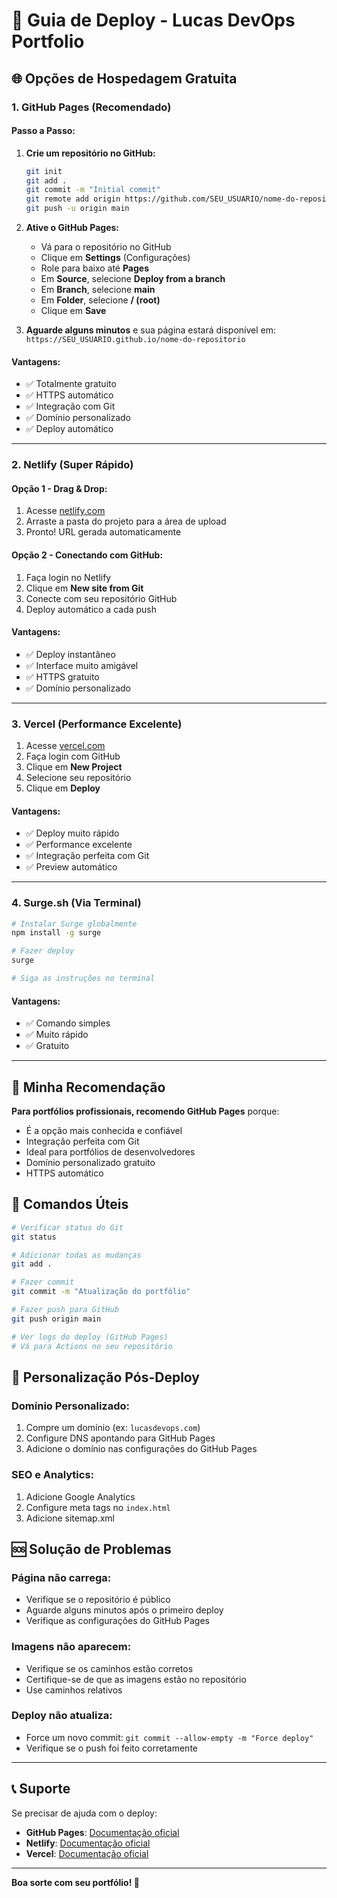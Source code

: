 # 🚀 Guia de Deploy - Lucas DevOps Portfolio

## 🌐 Opções de Hospedagem Gratuita

### 1. **GitHub Pages (Recomendado)**

#### Passo a Passo:

1. **Crie um repositório no GitHub:**

   ```bash
   git init
   git add .
   git commit -m "Initial commit"
   git remote add origin https://github.com/SEU_USUARIO/nome-do-repositorio.git
   git push -u origin main
   ```

2. **Ative o GitHub Pages:**

   - Vá para o repositório no GitHub
   - Clique em **Settings** (Configurações)
   - Role para baixo até **Pages**
   - Em **Source**, selecione **Deploy from a branch**
   - Em **Branch**, selecione **main**
   - Em **Folder**, selecione **/ (root)**
   - Clique em **Save**

3. **Aguarde alguns minutos** e sua página estará disponível em:
   `https://SEU_USUARIO.github.io/nome-do-repositorio`

#### Vantagens:

- ✅ Totalmente gratuito
- ✅ HTTPS automático
- ✅ Integração com Git
- ✅ Domínio personalizado
- ✅ Deploy automático

---

### 2. **Netlify (Super Rápido)**

#### Opção 1 - Drag & Drop:

1. Acesse [netlify.com](https://netlify.com)
2. Arraste a pasta do projeto para a área de upload
3. Pronto! URL gerada automaticamente

#### Opção 2 - Conectando com GitHub:

1. Faça login no Netlify
2. Clique em **New site from Git**
3. Conecte com seu repositório GitHub
4. Deploy automático a cada push

#### Vantagens:

- ✅ Deploy instantâneo
- ✅ Interface muito amigável
- ✅ HTTPS gratuito
- ✅ Domínio personalizado

---

### 3. **Vercel (Performance Excelente)**

1. Acesse [vercel.com](https://vercel.com)
2. Faça login com GitHub
3. Clique em **New Project**
4. Selecione seu repositório
5. Clique em **Deploy**

#### Vantagens:

- ✅ Deploy muito rápido
- ✅ Performance excelente
- ✅ Integração perfeita com Git
- ✅ Preview automático

---

### 4. **Surge.sh (Via Terminal)**

```bash
# Instalar Surge globalmente
npm install -g surge

# Fazer deploy
surge

# Siga as instruções no terminal
```

#### Vantagens:

- ✅ Comando simples
- ✅ Muito rápido
- ✅ Gratuito

---

## 🎯 Minha Recomendação

**Para portfólios profissionais, recomendo GitHub Pages** porque:

- É a opção mais conhecida e confiável
- Integração perfeita com Git
- Ideal para portfólios de desenvolvedores
- Domínio personalizado gratuito
- HTTPS automático

## 📝 Comandos Úteis

```bash
# Verificar status do Git
git status

# Adicionar todas as mudanças
git add .

# Fazer commit
git commit -m "Atualização do portfólio"

# Fazer push para GitHub
git push origin main

# Ver logs do deploy (GitHub Pages)
# Vá para Actions no seu repositório
```

## 🔧 Personalização Pós-Deploy

### Domínio Personalizado:

1. Compre um domínio (ex: `lucasdevops.com`)
2. Configure DNS apontando para GitHub Pages
3. Adicione o domínio nas configurações do GitHub Pages

### SEO e Analytics:

1. Adicione Google Analytics
2. Configure meta tags no `index.html`
3. Adicione sitemap.xml

## 🆘 Solução de Problemas

### Página não carrega:

- Verifique se o repositório é público
- Aguarde alguns minutos após o primeiro deploy
- Verifique as configurações do GitHub Pages

### Imagens não aparecem:

- Verifique se os caminhos estão corretos
- Certifique-se de que as imagens estão no repositório
- Use caminhos relativos

### Deploy não atualiza:

- Force um novo commit: `git commit --allow-empty -m "Force deploy"`
- Verifique se o push foi feito corretamente

---

## 📞 Suporte

Se precisar de ajuda com o deploy:

- **GitHub Pages**: [Documentação oficial](https://pages.github.com/)
- **Netlify**: [Documentação oficial](https://docs.netlify.com/)
- **Vercel**: [Documentação oficial](https://vercel.com/docs)

---

**Boa sorte com seu portfólio! 🚀**
